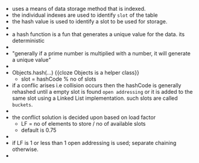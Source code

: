 - uses a means of data storage method that is indexed.
- the individual indexes are used to identify `slot` of the table
- the hash value is used to identify a slot to be used for storage.
-
- a hash function is a fun that generates a unique value for the data. its deterministic
-
- "generally if a prime number is multiplied with a number, it will generate a unique value"
-
- Objects.hash(...) {{cloze Objects is a helper class}}
	- slot = hashCode % no of slots
- if a conflic arises i.e collision occurs then the hashCode is generally rehashed until a empty slot is found `open addressing` or it is added to the same slot using a Linked List implementation. such slots are called `buckets`.
-
- the conflict solution is decided upon based on load factor
	- LF = no of elements to store / no of available slots
	- default is 0.75
-
- if LF is 1 or less than 1 open addressing is used; separate chaining otherwise.
-